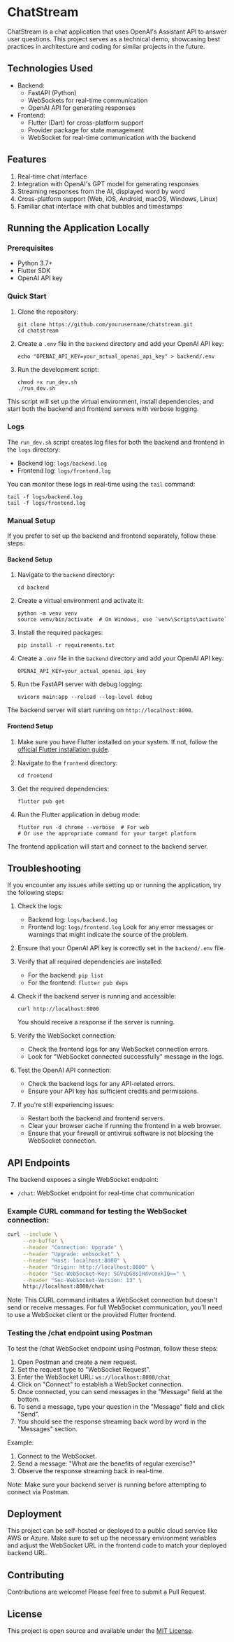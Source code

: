 # ChatStream

ChatStream is a chat application that uses OpenAI's Assistant API to answer user questions. This project serves as a technical demo, showcasing best practices in architecture and coding for similar projects in the future.

## Technologies Used

- Backend:
  - FastAPI (Python)
  - WebSockets for real-time communication
  - OpenAI API for generating responses
- Frontend:
  - Flutter (Dart) for cross-platform support
  - Provider package for state management
  - WebSocket for real-time communication with the backend

## Features

1. Real-time chat interface
2. Integration with OpenAI's GPT model for generating responses
3. Streaming responses from the AI, displayed word by word
4. Cross-platform support (Web, iOS, Android, macOS, Windows, Linux)
5. Familiar chat interface with chat bubbles and timestamps

## Running the Application Locally

### Prerequisites

- Python 3.7+
- Flutter SDK
- OpenAI API key

### Quick Start

1. Clone the repository:
   ```
   git clone https://github.com/yourusername/chatstream.git
   cd chatstream
   ```

2. Create a `.env` file in the `backend` directory and add your OpenAI API key:
   ```
   echo "OPENAI_API_KEY=your_actual_openai_api_key" > backend/.env
   ```

3. Run the development script:
   ```
   chmod +x run_dev.sh
   ./run_dev.sh
   ```

This script will set up the virtual environment, install dependencies, and start both the backend and frontend servers with verbose logging.

### Logs

The `run_dev.sh` script creates log files for both the backend and frontend in the `logs` directory:

- Backend log: `logs/backend.log`
- Frontend log: `logs/frontend.log`

You can monitor these logs in real-time using the `tail` command:

```
tail -f logs/backend.log
tail -f logs/frontend.log
```

### Manual Setup

If you prefer to set up the backend and frontend separately, follow these steps:

#### Backend Setup

1. Navigate to the `backend` directory:
   ```
   cd backend
   ```

2. Create a virtual environment and activate it:
   ```
   python -m venv venv
   source venv/bin/activate  # On Windows, use `venv\Scripts\activate`
   ```

3. Install the required packages:
   ```
   pip install -r requirements.txt
   ```

4. Create a `.env` file in the `backend` directory and add your OpenAI API key:
   ```
   OPENAI_API_KEY=your_actual_openai_api_key
   ```

5. Run the FastAPI server with debug logging:
   ```
   uvicorn main:app --reload --log-level debug
   ```

The backend server will start running on `http://localhost:8000`.

#### Frontend Setup

1. Make sure you have Flutter installed on your system. If not, follow the [official Flutter installation guide](https://flutter.dev/docs/get-started/install).

2. Navigate to the `frontend` directory:
   ```
   cd frontend
   ```

3. Get the required dependencies:
   ```
   flutter pub get
   ```

4. Run the Flutter application in debug mode:
   ```
   flutter run -d chrome --verbose  # For web
   # Or use the appropriate command for your target platform
   ```

The frontend application will start and connect to the backend server.

## Troubleshooting

If you encounter any issues while setting up or running the application, try the following steps:

1. Check the logs:
   - Backend log: `logs/backend.log`
   - Frontend log: `logs/frontend.log`
   Look for any error messages or warnings that might indicate the source of the problem.

2. Ensure that your OpenAI API key is correctly set in the `backend/.env` file.

3. Verify that all required dependencies are installed:
   - For the backend: `pip list`
   - For the frontend: `flutter pub deps`

4. Check if the backend server is running and accessible:
   ```
   curl http://localhost:8000
   ```
   You should receive a response if the server is running.

5. Verify the WebSocket connection:
   - Check the frontend logs for any WebSocket connection errors.
   - Look for "WebSocket connected successfully" message in the logs.

6. Test the OpenAI API connection:
   - Check the backend logs for any API-related errors.
   - Ensure your API key has sufficient credits and permissions.

7. If you're still experiencing issues:
   - Restart both the backend and frontend servers.
   - Clear your browser cache if running the frontend in a web browser.
   - Ensure that your firewall or antivirus software is not blocking the WebSocket connection.

## API Endpoints

The backend exposes a single WebSocket endpoint:

- `/chat`: WebSocket endpoint for real-time chat communication

### Example CURL command for testing the WebSocket connection:

```bash
curl --include \
     --no-buffer \
     --header "Connection: Upgrade" \
     --header "Upgrade: websocket" \
     --header "Host: localhost:8000" \
     --header "Origin: http://localhost:8000" \
     --header "Sec-WebSocket-Key: SGVsbG8sIHdvcmxkIQ==" \
     --header "Sec-WebSocket-Version: 13" \
     http://localhost:8000/chat
```

Note: This CURL command initiates a WebSocket connection but doesn't send or receive messages. For full WebSocket communication, you'll need to use a WebSocket client or the provided Flutter frontend.

### Testing the /chat endpoint using Postman

To test the /chat WebSocket endpoint using Postman, follow these steps:

1. Open Postman and create a new request.
2. Set the request type to "WebSocket Request".
3. Enter the WebSocket URL: `ws://localhost:8000/chat`
4. Click on "Connect" to establish a WebSocket connection.
5. Once connected, you can send messages in the "Message" field at the bottom.
6. To send a message, type your question in the "Message" field and click "Send".
7. You should see the response streaming back word by word in the "Messages" section.

Example:
1. Connect to the WebSocket.
2. Send a message: "What are the benefits of regular exercise?"
3. Observe the response streaming back in real-time.

Note: Make sure your backend server is running before attempting to connect via Postman.

## Deployment

This project can be self-hosted or deployed to a public cloud service like AWS or Azure. Make sure to set up the necessary environment variables and adjust the WebSocket URL in the frontend code to match your deployed backend URL.

## Contributing

Contributions are welcome! Please feel free to submit a Pull Request.

## License

This project is open source and available under the [MIT License](LICENSE).